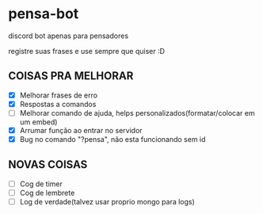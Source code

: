 # pensa-bot

discord bot apenas para pensadores

registre suas frases e use sempre que quiser :D

## COISAS PRA MELHORAR

- [x] Melhorar frases de erro
- [x] Respostas a comandos
- [ ] Melhorar comando de ajuda, helps personalizados(formatar/colocar em um embed)
- [x] Arrumar função ao entrar no servidor
- [x] Bug no comando "?pensa", não esta funcionando sem id

## NOVAS COISAS

- [ ] Cog de timer
- [ ] Cog de lembrete
- [ ] Log de verdade(talvez usar proprio mongo para logs)
